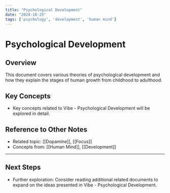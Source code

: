 ```yaml
---
title: "Psychological Development"
date: "2024-10-25"
tags: ['psychology', 'development', 'human mind']
---
```


# Psychological Development

## Overview

This document covers various theories of psychological development and how they explain the stages of human growth from childhood to adulthood.

## Key Concepts

- Key concepts related to Vibe - Psychological Development will be explored in detail.
  
## Reference to Other Notes

- Related topic: [[Dopamine]], [[Focus]]
- Concepts from: [[Human Mind]], [[Development]]
---

## Next Steps

- Further exploration: Consider reading additional related documents to expand on the ideas presented in Vibe - Psychological Development.
